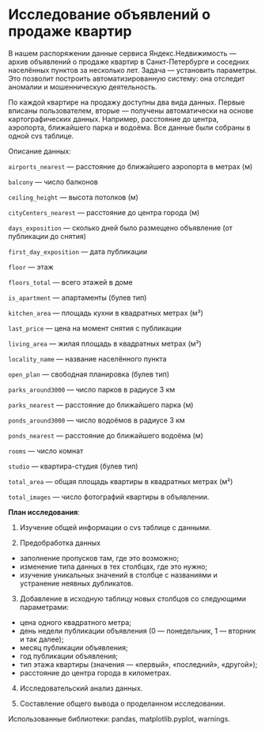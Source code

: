 # Исследование объявлений о продаже квартир

В нашем распоряжении данные сервиса Яндекс.Недвижимость — архив объявлений о продаже квартир в Санкт-Петербурге и соседних населённых пунктов за несколько лет. Задача — установить параметры. Это позволит построить автоматизированную систему: она отследит аномалии и мошенническую деятельность. 

По каждой квартире на продажу доступны два вида данных. Первые вписаны пользователем, вторые — получены автоматически на основе картографических данных. Например, расстояние до центра, аэропорта, ближайшего парка и водоёма. Все данные были собраны в одной cvs таблице.

Описание данных:

`airports_nearest` — расстояние до ближайшего аэропорта в метрах (м)

`balcony` — число балконов

`ceiling_height` — высота потолков (м)

`cityCenters_nearest` — расстояние до центра города (м)

`days_exposition` — сколько дней было размещено объявление (от публикации до снятия)

`first_day_exposition` — дата публикации

`floor` — этаж

`floors_total` — всего этажей в доме

`is_apartment` — апартаменты (булев тип)

`kitchen_area` — площадь кухни в квадратных метрах (м²)

`last_price` — цена на момент снятия с публикации

`living_area` — жилая площадь в квадратных метрах (м²)

`locality_name` — название населённого пункта

`open_plan` — свободная планировка (булев тип)

`parks_around3000` — число парков в радиусе 3 км

`parks_nearest` — расстояние до ближайшего парка (м)

`ponds_around3000` — число водоёмов в радиусе 3 км

`ponds_nearest` — расстояние до ближайшего водоёма (м)

`rooms` — число комнат

`studio` — квартира-студия (булев тип)

`total_area` — общая площадь квартиры в квадратных метрах (м²)

`total_images` — число фотографий квартиры в объявлении.

**План исследования**:
1. Изучение общей информации о cvs таблице с данными.

2. Предобработка данных 
 - заполнение пропусков там, где это возможно; 
 - изменение типа данных в тех столбцах, где это нужно;
 - изучение уникальных значений в столбце с названиями и устранение неявных дубликатов.

3. Добавление в исходную таблицу новых столбцов со следующими параметрами:
 - цена одного квадратного метра;
 - день недели публикации объявления (0 — понедельник, 1 — вторник и так далее);
 - месяц публикации объявления;
 - год публикации объявления;
 - тип этажа квартиры (значения — «первый», «последний», «другой»);
 - расстояние до центра города в километрах.

4. Исследовательский анализ данных.

5. Составление общего вывода о проделанном исследовании.

Использованные библиотеки: pandas, matplotlib.pyplot, warnings.
